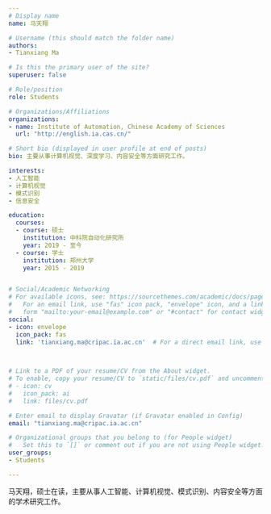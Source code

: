 ```yaml
---
# Display name
name: 马天翔

# Username (this should match the folder name)
authors:
- Tianxiang Ma

# Is this the primary user of the site?
superuser: false

# Role/position
role: Students

# Organizations/Affiliations
organizations:
- name: Institute of Automation, Chinese Academy of Sciences
  url: "http://english.ia.cas.cn/"

# Short bio (displayed in user profile at end of posts)
bio: 主要从事计算机视觉、深度学习、内容安全等方面研究工作。

interests:
- 人工智能
- 计算机视觉
- 模式识别
- 信息安全

education:
  courses:
  - course: 硕士
    institution: 中科院自动化研究所
    year: 2019 - 至今
  - course: 学士
    institution: 郑州大学
    year: 2015 - 2019


# Social/Academic Networking
# For available icons, see: https://sourcethemes.com/academic/docs/page-builder/#icons
#   For an email link, use "fas" icon pack, "envelope" icon, and a link in the
#   form "mailto:your-email@example.com" or "#contact" for contact widget.
social:
- icon: envelope
  icon_pack: fas
  link: 'tianxiang.ma@cripac.ia.ac.cn'  # For a direct email link, use "mailto:test@example.org".

  

# Link to a PDF of your resume/CV from the About widget.
# To enable, copy your resume/CV to `static/files/cv.pdf` and uncomment the lines below.
# - icon: cv
#   icon_pack: ai
#   link: files/cv.pdf

# Enter email to display Gravatar (if Gravatar enabled in Config)
email: "tianxiang.ma@cripac.ia.ac.cn"

# Organizational groups that you belong to (for People widget)
#   Set this to `[]` or comment out if you are not using People widget.
user_groups:
- Students

---
```


马天翔，硕士在读，主要从事人工智能、计算机视觉、模式识别、内容安全等方面的学术研究工作。